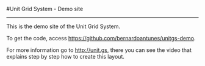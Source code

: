 #Unit Grid System - Demo site

***

This is the demo site of the Unit Grid System.

To get the code, access https://github.com/bernardoantunes/unitgs-demo.

For more information go to http://unit.gs, there you can see the video that explains step by step how to create this layout.